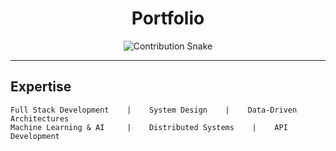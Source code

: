 <h1 align="center">Portfolio</h1>

<p align="center">
  <img src="https://raw.githubusercontent.com/anaj-krishna/anaj-krishna/output/github-contribution-grid-snake.svg" alt="Contribution Snake" />
</p>

---

## Expertise

```text
Full Stack Development    |    System Design    |    Data-Driven Architectures
Machine Learning & AI     |    Distributed Systems    |    API Development
